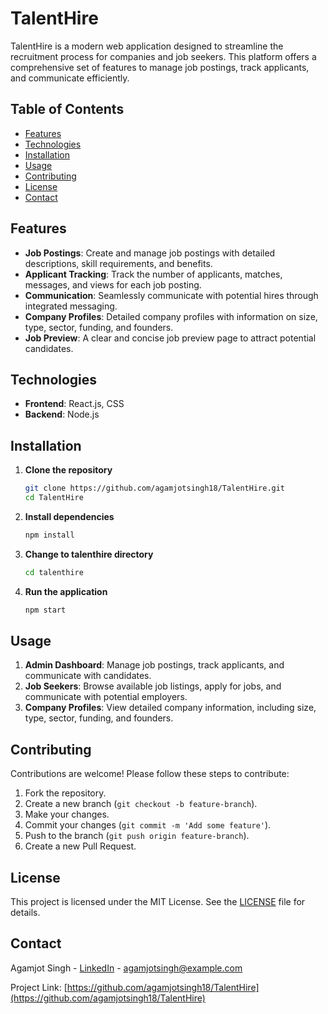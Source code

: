 
# TalentHire

TalentHire is a modern web application designed to streamline the recruitment process for companies and job seekers. This platform offers a comprehensive set of features to manage job postings, track applicants, and communicate efficiently.

## Table of Contents

- [Features](#features)
- [Technologies](#technologies)
- [Installation](#installation)
- [Usage](#usage)
- [Contributing](#contributing)
- [License](#license)
- [Contact](#contact)

## Features

- **Job Postings**: Create and manage job postings with detailed descriptions, skill requirements, and benefits.
- **Applicant Tracking**: Track the number of applicants, matches, messages, and views for each job posting.
- **Communication**: Seamlessly communicate with potential hires through integrated messaging.
- **Company Profiles**: Detailed company profiles with information on size, type, sector, funding, and founders.
- **Job Preview**: A clear and concise job preview page to attract potential candidates.

## Technologies

- **Frontend**: React.js, CSS
- **Backend**: Node.js

## Installation

1. **Clone the repository**
   ```sh
   git clone https://github.com/agamjotsingh18/TalentHire.git
   cd TalentHire
   ```

2. **Install dependencies**
   ```sh
   npm install
   ```

3. **Change to talenthire directory**

   ```sh
   cd talenthire
   ```

4. **Run the application**
   ```sh
   npm start
   ```

## Usage

1. **Admin Dashboard**: Manage job postings, track applicants, and communicate with candidates.
2. **Job Seekers**: Browse available job listings, apply for jobs, and communicate with potential employers.
3. **Company Profiles**: View detailed company information, including size, type, sector, funding, and founders.

## Contributing

Contributions are welcome! Please follow these steps to contribute:

1. Fork the repository.
2. Create a new branch (`git checkout -b feature-branch`).
3. Make your changes.
4. Commit your changes (`git commit -m 'Add some feature'`).
5. Push to the branch (`git push origin feature-branch`).
6. Create a new Pull Request.

## License

This project is licensed under the MIT License. See the [LICENSE](LICENSE) file for details.

## Contact

Agamjot Singh - [LinkedIn](https://www.linkedin.com/in/agamjot-singh/) - agamjotsingh@example.com

Project Link: [https://github.com/agamjotsingh18/TalentHire](https://github.com/agamjotsingh18/TalentHire)
